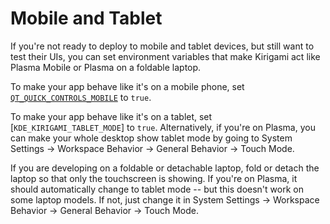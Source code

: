 # Mobile and Tablet

If you're not ready to deploy to mobile and tablet devices, but still want to test their UIs, you can set environment variables that make Kirigami act like Plasma Mobile or Plasma on a foldable laptop.

To make your app behave like it's on a mobile phone, set [`QT_QUICK_CONTROLS_MOBILE`](https://userbase.kde.org/KDE_System_Administration/Environment_Variables#QT_QUICK_CONTROLS_MOBILE) to `true`.

To make your app behave like it's on a tablet, set [`KDE_KIRIGAMI_TABLET_MODE`] to `true`. Alternatively, if you're on Plasma, you can make your whole desktop show tablet mode by going to System Settings &rarr; Workspace Behavior &rarr; General Behavior &rarr; Touch Mode.

If you are developing on a foldable or detachable laptop, fold or detach the laptop so that only the touchscreen is showing. If you're on Plasma, it should automatically change to tablet mode -- but this doesn't work on some laptop models. If not, just change it in System Settings &rarr; Workspace Behavior &rarr; General Behavior &rarr; Touch Mode.